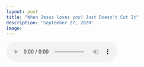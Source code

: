 ```yaml
---
layout: post
title: "When Jesus loves you! Just Doesn't Cut It"
description: 'September 27, 2020'
image:
---
```


<audio controls preload="metadata">
  <source src="https://docs.google.com/uc?export=open&id=1sya-yidiUXfdRvprhE47feCLzZEcBKLx" type="audio/mp3">
Your browser does not support the audio element.
</audio>
